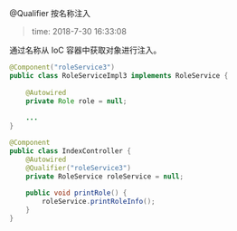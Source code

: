 @Qualifier 按名称注入
>time: 2018-7-30 16:33:08

通过名称从 IoC 容器中获取对象进行注入。

```java
@Component("roleService3")
public class RoleServiceImpl3 implements RoleService {
	
	@Autowired
	private Role role = null;
	
	...
}
```

```java
@Component
public class IndexController {
	@Autowired
	@Qualifier("roleService3")
	private RoleService roleService = null;
	
	public void printRole() {
		roleService.printRoleInfo();
	}
}
```